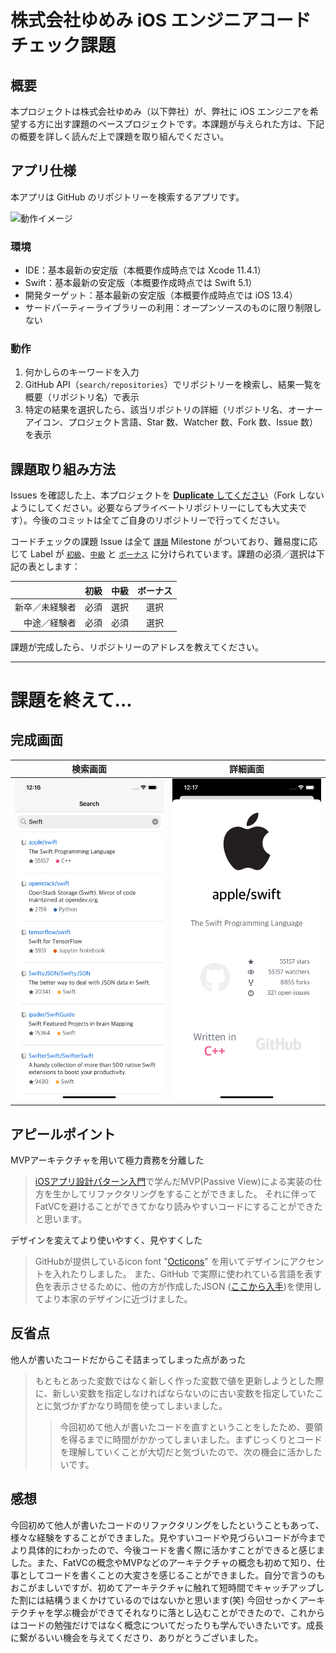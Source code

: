 # 株式会社ゆめみ iOS エンジニアコードチェック課題

## 概要

本プロジェクトは株式会社ゆめみ（以下弊社）が、弊社に iOS エンジニアを希望する方に出す課題のベースプロジェクトです。本課題が与えられた方は、下記の概要を詳しく読んだ上で課題を取り組んでください。

## アプリ仕様

本アプリは GitHub のリポジトリーを検索するアプリです。

![動作イメージ](README_Images/app.gif)

### 環境

- IDE：基本最新の安定版（本概要作成時点では Xcode 11.4.1）
- Swift：基本最新の安定版（本概要作成時点では Swift 5.1）
- 開発ターゲット：基本最新の安定版（本概要作成時点では iOS 13.4）
- サードパーティーライブラリーの利用：オープンソースのものに限り制限しない

### 動作

1. 何かしらのキーワードを入力
2. GitHub API（`search/repositories`）でリポジトリーを検索し、結果一覧を概要（リポジトリ名）で表示
3. 特定の結果を選択したら、該当リポジトリの詳細（リポジトリ名、オーナーアイコン、プロジェクト言語、Star 数、Watcher 数、Fork 数、Issue 数）を表示

## 課題取り組み方法

Issues を確認した上、本プロジェクトを [**Duplicate** してください](https://help.github.com/en/github/creating-cloning-and-archiving-repositories/duplicating-a-repository)（Fork しないようにしてください。必要ならプライベートリポジトリーにしても大丈夫です）。今後のコミットは全てご自身のリポジトリーで行ってください。

コードチェックの課題 Issue は全て [`課題`](https://github.com/yumemi/ios-engineer-codecheck/milestone/1) Milestone がついており、難易度に応じて Label が [`初級`](https://github.com/yumemi/ios-engineer-codecheck/issues?q=is%3Aopen+is%3Aissue+label%3A初級+milestone%3A課題)、[`中級`](https://github.com/yumemi/ios-engineer-codecheck/issues?q=is%3Aopen+is%3Aissue+label%3A中級+milestone%3A課題+) と [`ボーナス`](https://github.com/yumemi/ios-engineer-codecheck/issues?q=is%3Aopen+is%3Aissue+label%3Aボーナス+milestone%3A課題+) に分けられています。課題の必須／選択は下記の表とします：

|   | 初級 | 中級 | ボーナス
|--:|:--:|:--:|:--:|
| 新卒／未経験者 | 必須 | 選択 | 選択 |
| 中途／経験者 | 必須 | 必須 | 選択 |

課題が完成したら、リポジトリーのアドレスを教えてください。

---------------------------------------

# 課題を終えて...

## 完成画面
|検索画面|詳細画面| 
|-----------|------------|
|![検索画面](README_Images/searchView.png)|![詳細画面](README_Images/detailView.png)|

## アピールポイント
MVPアーキテクチャを用いて極力責務を分離した
> [iOSアプリ設計パターン入門](https://peaks.cc/books/iOS_architecture)で学んだMVP(Passive View)による実装の仕方を生かしてリファクタリングをすることができました。
> それに伴ってFatVCを避けることができてかなり読みやすいコードにすることができたと思います。


デザインを変えてより使いやすく、見やすくした
> GitHubが提供しているicon font "[Octicons](https://octicons-primer.vercel.app/octicons/)" を用いてデザインにアクセントを入れたりしました。
> また、GitHub で実際に使われている言語を表す色を表示させるために、他の方が作成したJSON ([ここから入手](https://github.com/doda/github-language-colors/blob/master/colors.json))を使用してより本家のデザインに近づけました。
> 

## 反省点
他人が書いたコードだからこそ詰まってしまった点があった
> もともとあった変数ではなく新しく作った変数で値を更新しようとした際に、新しい変数を指定しなければならないのに古い変数を指定していたことに気づかずかなり時間を使ってしまいました。
>> 今回初めて他人が書いたコードを直すということをしたため、要領を得るまでに時間がかかってしまいました。まずじっくりとコードを理解していくことが大切だと気づいたので、次の機会に活かしたいです。


## 感想
今回初めて他人が書いたコードのリファクタリングをしたということもあって、様々な経験をすることができました。見やすいコードや見づらいコードが今までより具体的にわかったので、今後コードを書く際に活かすことができると感じました。また、FatVCの概念やMVPなどのアーキテクチャの概念も初めて知り、仕事としてコードを書くことの大変さを感じることができました。自分で言うのもおこがましいですが、初めてアーキテクチャに触れて短時間でキャッチアップした割には結構うまくかけているのではないかと思います(笑) 今回せっかくアーキテクチャを学ぶ機会ができてそれなりに落とし込むことができたので、これからはコードの勉強だけではなく概念についてだったりも学んでいきたいです。成長に繋がるいい機会を与えてくださり、ありがとうございました。



